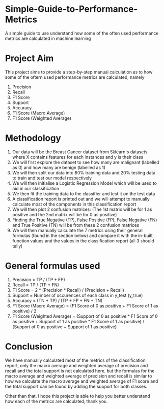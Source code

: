# Simple-Guide-to-Performance-Metrics
A simple guide to use understand how some of the often used performance metrics are calculated in machine learning 

# Project Aim
This project aims to provide a step-by-step manual calculation as to how some of the oftern used performance metrics are calculated, namely
1. Precision
2. Recall
3. F1 Score
4. Support
5. Accuracy
6. F1 Score (Macro Average)
7. F1 Score (Weighted Average)

# Methodology
1. Our data will be the Breast Cancer dataset from Sklearn's datasets where X contains features for each instances and y is their class
2. We will first explore the dataset to see how many are malignant (labelled as 0) and how many are benign (labelled as 1)
3. We will then split our data into 80% training data and 20% testing data to train and test our model respectively
4. We will then initialise a Logistic Regression Model which will be used to aid in our classification
5. We then fit the training data to the classifier and test it on the test data
6. A classification report is printed out and we will attempt to manually calculate most of the components in this classification report
7. We will then plot 2 confusion matrices: (The 1st matrix will be for 1 as positive and the 2nd matrix will be for 0 as positive)
8. Finding the True Negative (TP), False Positive (FP), False Negative (FN) and True Positive (TN) will be from these 2 confusion matrices
9. We will then manually calculate the 7 metrics using their general formulas (found in the section below) and compare it with the in-built function values and the values in the classification report (all 3 should tally)

# General formulas used
1. Precision = TP / (TP + FP)
2. Recall = TP / (TP + FN)
3. F1 Score = 2 * (Precision * Recall) / (Precision + Recall)
4. Support = Number of occurences of each class in y_test (y_true)
5. Accuracy = (TN + TP) / (TP + FP + FN + TN)
6. F1 Score (Macro Average) = (F1 Score of 0 as positive + F1 Score of 1 as positive) / 2
7. F1 Score (Weighted Average) = (Support of 0 as positive * F1 Score of 0 as positive + Support of 1 as positive * F1 Score of 1 as positive) / (Support of 0 as positive + Support of 1 as positive) 

# Conclusion
We have manually calculated most of the metrics of the classification report, only the macro average and weighted average of precision and recall and the total support is not calculated here, but the formulas for the macro average and weighted average of precision and recall is similar to how we calculate the macro average and weighted average of F1 score and the total support can be found by adding the support for both classes.

Other than that, I hope this project is able to help you better understand how each of the metrics are calculated, thank you.
